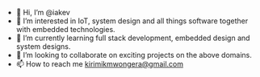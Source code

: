 - 👋 Hi, I’m @iakev
- 👀 I’m interested in IoT, system design and all things software together with embedded technologies. 
- 🌱 I’m currently learning full stack development, embedded design and system designs. 
- 💞️ I’m looking to collaborate on exciting projects on the above domains. 
- 📫 How to reach me kirimikmwongera@gmail.com 

<!---
iakev/iakev is a ✨ special ✨ repository because its `README.md` (this file) appears on your GitHub profile.
You can click the Preview link to take a look at your changes.
--->
